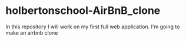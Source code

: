 # holbertonschool-AirBnB_clone
In this repository I will work on my first full web application. I'm going to make an airbnb clone
